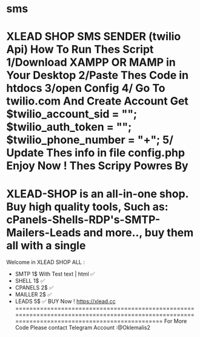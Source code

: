 # sms
XLEAD SHOP SMS SENDER (twilio Api)
How To Run Thes Script
1/Download XAMPP OR MAMP in Your Desktop
2/Paste Thes Code in htdocs
3/open Config 
4/ Go To twilio.com And Create Account 
 Get 
$twilio_account_sid = "";
$twilio_auth_token = "";
$twilio_phone_number = "+";
5/ Update Thes info in file config.php 
Enjoy Now !
Thes Scripy Powres By 
================================================================================================================================================
XLEAD-SHOP is an all-in-one shop. Buy high quality tools, Such as: cPanels-Shells-RDP's-SMTP-Mailers-Leads and more.., buy them all with a single 
================================================================================================================================================
Welcome in XLEAD SHOP ALL :
- SMTP 1$ With Test text | html ✅
- SHELL 1$ ✅
- CPANELS 2$ ✅
- MAILLER 2$ ✅
- LEADS 5$ ✅
BUY Now !
https://xlead.cc
================================================================================================================================================
For More Code Please contact Telegram Account :@Oklemalis2
